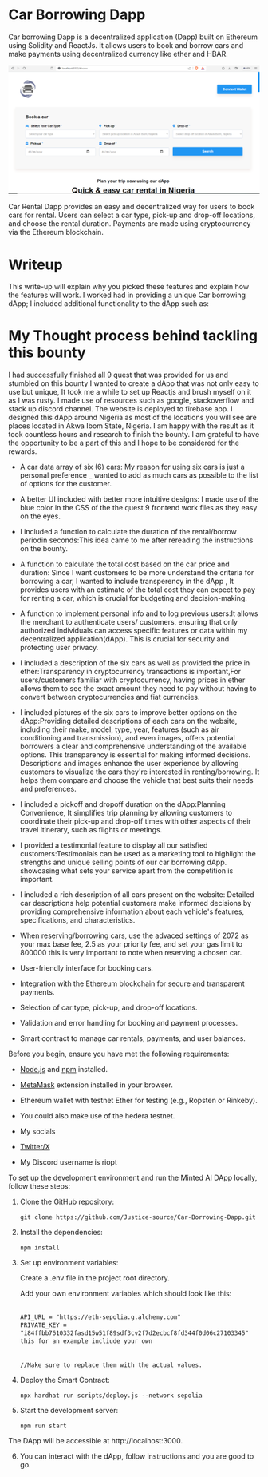 # Car Borrowing Dapp

Car borrowing Dapp is a decentralized application (Dapp) built on Ethereum using Solidity and ReactJs. It allows users to book and borrow cars and make payments using decentralized currency like ether and HBAR.

<div style="text-align:center;">
  <img src="/src/images/Car-Rental-Dapp.png" alt="site">
</div>

Car Rental Dapp provides an easy and decentralized way for users to book cars for rental. Users can select a car type, pick-up and drop-off locations, and choose the rental duration. Payments are made using cryptocurrency via the Ethereum blockchain.

# Writeup
This write-up will explain why you picked these features and explain how the features will work.
I worked had in providing a unique Car borrowing dApp;
I included additional functionality to the dApp such as:


# My Thought process behind tackling this bounty
I had successfully finished all 9 quest that was provided for us and stumbled on this bounty
I wanted to create a dApp that was not only easy to use but unique,
It took me a while to set up Reactjs and brush myself on it as I was rusty.
I made use of resources such as google, stackoverflow and stack up discord channel.
The website is deployed to firebase app. I designed this dApp around Nigeria as most of the locations you will see are 
places located in Akwa Ibom State, Nigeria.
I am happy with the result as it took countless hours and research to finish the bounty.
I am grateful to have the opportunity to be a part of this and I hope to be considered for the rewards.


- A car data array of six (6) cars: My reason for using six cars is just a personal preference _ wanted to add as much cars as possible to the list of options for the customer.
- A better UI included with better more intuitive designs: I made use of the blue color in the CSS of the the quest 9 frontend work files as they easy on the eyes.
- I included a function to calculate the duration of the rental/borrow periodin seconds:This idea came to me after rereading the instructions on the bounty.
- A function to calculate the total cost based on the car price and duration: Since I want customers to be more understand the criteria for borrowing a car, I wanted to include transperency in the dApp , It provides users with an estimate of the total cost they can expect to pay for renting a car, which is crucial for budgeting and decision-making.
- A function to implement personal info and to log previous users:It allows the merchant to authenticate users/ customers, ensuring that only authorized individuals can access specific features or data within my decentralized application(dApp). This is crucial for security and protecting user privacy.
- I included a description of the six cars as well as provided the price in ether:Transparency in cryptocurrency transactions is important,For users/customers familiar with cryptocurrency, having prices in ether allows them to see the exact amount they need to pay without having to convert between cryptocurrencies and fiat currencies.
- I included pictures of the six cars to improve better options on the dApp:Providing detailed descriptions of each cars on the website, including their make, model, type, year, features (such as air conditioning and transmission), and even images, offers potential borrowers a clear and comprehensive understanding of the available options. This transparency is essential for making informed decisions.
  Descriptions and images enhance the user experience by allowing customers to visualize the cars they're interested in renting/borrowing. It helps them compare and choose the vehicle that best suits their needs and preferences.
- I included a pickoff and dropoff duration on the dApp:Planning Convenience, It simplifies trip planning by allowing customers to coordinate their pick-up and drop-off times with other aspects of their travel itinerary, such as flights or meetings.
- I provided a testimonial feature to display all our satisfied customers:Testimonials can be used as a marketing tool to highlight the strengths and unique selling points of our car borrowing dApp. showcasing what sets your service apart from the competition is important.
- I included a rich description of all cars present on the website: Detailed car descriptions help potential customers make informed decisions by providing comprehensive information about each vehicle's features, specifications, and characteristics.


- When reserving/borrowing cars, use the advaced settings of 2072 as your max base fee, 2.5 as your priority fee, and set your gas limit to 800000
  this is very important to note when reserving a chosen car.

- User-friendly interface for booking cars.
- Integration with the Ethereum blockchain for secure and transparent payments.
- Selection of car type, pick-up, and drop-off locations.
- Validation and error handling for booking and payment processes.
- Smart contract to manage car rentals, payments, and user balances.
  

Before you begin, ensure you have met the following requirements:

- [Node.js](https://nodejs.org/) and [npm](https://www.npmjs.com/) installed.
- [MetaMask](https://metamask.io/) extension installed in your browser.
- Ethereum wallet with testnet Ether for testing (e.g., Ropsten or Rinkeby).
- You could also make use of the hedera testnet.

- My socials
- [Twitter/X](https://twitter.com/Bolypius)
- My Discord username is riopt

To set up the development environment and run the Minted AI DApp locally, follow these steps:

1. Clone the GitHub repository:

   ```shell
   git clone https://github.com/Justice-source/Car-Borrowing-Dapp.git

2. Install the dependencies:

    ```shell
    npm install

3. Set up environment variables:

    Create a .env file in the project root directory.

    Add your own environment variables which should look like this:
    ```
    
    API_URL = "https://eth-sepolia.g.alchemy.com"
    PRIVATE_KEY = "i84ffbb7610332fasd15w51f89sdf3cv2f7d2ecbcf8fd344f0d06c27103345"
    this for an example incliude your own


    //Make sure to replace them with the actual values.
4. Deploy the Smart Contract:

    ```shell
    npx hardhat run scripts/deploy.js --network sepolia

5. Start the development server:

    ```shell
    npm run start

The DApp will be accessible at http://localhost:3000.

6. You can interact with the dApp, follow instructions and you are good to go.
